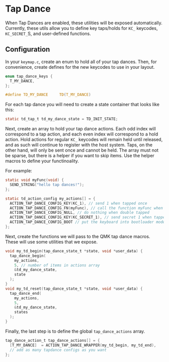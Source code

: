 # Tap Dance

When Tap Dances are enabled, these utilities will be exposed automatically.  Currently, these utils allow you to define key taps/holds for `KC_` keycodes, `KC_SECRET_`S, and user-defined functions.

## Configuration

In your `keymap.c`, create an enum to hold all of your tap dances. Then, for convenience, create defines for the new keycodes to use in your layout.

```c
enum tap_dance_keys {
  T_MY_DANCE,
};

#define TD_MY_DANCE     TD(T_MY_DANCE)
```

For each tap dance you will need to create a state container that looks like this:

```c
static td_tap_t td_my_dance_state = TD_INIT_STATE;
```

Next, create an array to hold your tap dance actions. Each odd index will correspond to a tap action, and each even index will correspond to a hold action. Hold actions for regular `KC_` keycodes will remain held until released, and as such will continue to register with the host system. Taps, on the other hand, will only be sent once and cannot be held. The array must not be sparse, but there is a helper if you want to skip items. Use the helper macros to define your functinoality.

For example:

```c
static void myFunc(void) {
  SEND_STRING("hello tap dances!");
};

static td_action_config my_actions[] = {
  ACTION_TAP_DANCE_CONFIG_KEY(KC_1), // send 1 when tapped once
  ACTION_TAP_DANCE_CONFIG_FN(myFunc), // call the function myFunc when held
  ACTION_TAP_DANCE_CONFIG_NULL, // do nothing when double tapped
  ACTION_TAP_DANCE_CONFIG_KEY(KC_SECRET_1), // send secret 1 when tapped once and then held
  ACTION_TAP_DANCE_CONFIG_BOOT // put the keyboard into bootloader mode so you can flash new code to it when tapped 3 times
};
```

Next, create the functions we will pass to the QMK tap dance macros. These will use some utilities that we expose.

```c
void my_td_begin(tap_dance_state_t *state, void *user_data) {
  tap_dance_begin(
    my_actions,
    5, // number of items in actions array
    &td_my_dance_state,
    state
  );
}
void my_td_reset(tap_dance_state_t *state, void *user_data) {
  tap_dance_end(
    my_actions,
    5,
    &td_my_dance_state,
    states
  );
}
```

Finally, the last step is to define the global `tap_dance_actions` array.

```c
tap_dance_action_t tap_dance_actions[] = {
  [T_MY_DANCE]  = ACTION_TAP_DANCE_WRAPPER(my_td_begin, my_td_end),
  // add as many tapdance configs as you want
};
```
